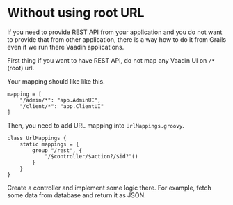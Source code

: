 # Without using root URL

If you need to provide REST API from your application and you do not want to provide that from other application, there is a way how to do it from Grails even if we run there Vaadin applications.

First thing if you want to have REST API, do not map any Vaadin UI on `/*` (root) url.

Your mapping should like like this.

    mapping = [
        "/admin/*": "app.AdminUI",
        "/client/*": "app.ClientUI"
    ]

Then, you need to add URL mapping into `UrlMappings.groovy`.

    class UrlMappings {
    	static mappings = {
    		group "/rest", {
    			"/$controller/$action?/$id?"()
    		}
    	}
    }

Create a controller and implement some logic there. For example, fetch some data from database and return it as JSON.

